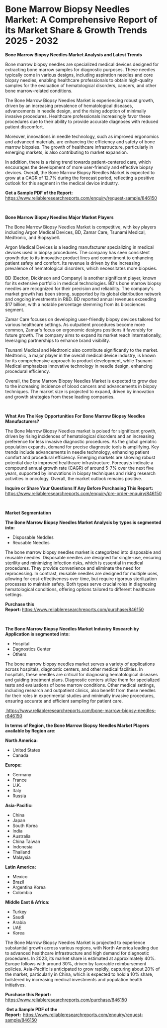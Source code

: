 <p><h1>Bone Marrow Biopsy Needles Market: A Comprehensive Report of its Market Share & Growth Trends 2025 - 2032</h1></p><p><strong>Bone Marrow Biopsy Needles Market Analysis and Latest Trends</strong></p>
<p><p>Bone marrow biopsy needles are specialized medical devices designed for extracting bone marrow samples for diagnostic purposes. These needles typically come in various designs, including aspiration needles and core biopsy needles, enabling healthcare professionals to obtain high-quality samples for the evaluation of hematological disorders, cancers, and other bone marrow-related conditions. </p><p>The Bone Marrow Biopsy Needles Market is experiencing robust growth, driven by an increasing prevalence of hematological diseases, advancements in needle design, and the rising adoption of minimally invasive procedures. Healthcare professionals increasingly favor these procedures due to their ability to provide accurate diagnoses with reduced patient discomfort. </p><p>Moreover, innovations in needle technology, such as improved ergonomics and advanced materials, are enhancing the efficiency and safety of bone marrow biopsies. The growth of healthcare infrastructure, particularly in emerging markets, is also contributing to market expansion. </p><p>In addition, there is a rising trend towards patient-centered care, which encourages the development of more user-friendly and effective biopsy devices. Overall, the Bone Marrow Biopsy Needles Market is expected to grow at a CAGR of 12.7% during the forecast period, reflecting a positive outlook for this segment in the medical device industry.</p></p>
<p><strong>Get a Sample PDF of the Report:&nbsp;</strong> <a href="https://www.reliableresearchreports.com/enquiry/request-sample/846150?utm_campaign=2290&utm_medium=2&utm_source=Github&utm_content=ia&utm_term=13042025&utm_id=bone-marrow-biopsy-needles">https://www.reliableresearchreports.com/enquiry/request-sample/846150</a></p>
<p>&nbsp;</p>
<p><strong>Bone Marrow Biopsy Needles Major Market Players</strong></p>
<p><p>The Bone Marrow Biopsy Needles Market is competitive, with key players including Argon Medical Devices, BD, Zamar Care, Tsunami Medical, Medtronic, and Biopsybell. </p><p>Argon Medical Devices is a leading manufacturer specializing in medical devices used in biopsy procedures. The company has seen consistent growth due to its innovative product lines and commitment to enhancing patient safety and comfort. Its revenue is driven by the increasing prevalence of hematological disorders, which necessitates more biopsies.</p><p>BD (Becton, Dickinson and Company) is another significant player, known for its extensive portfolio in medical technologies. BD's bone marrow biopsy needles are recognized for their precision and reliability. The company's market growth has been strong, supported by its global distribution network and ongoing investments in R&D. BD reported annual revenues exceeding $17 billion, with a notable percentage stemming from its biosciences segment.</p><p>Zamar Care focuses on developing user-friendly biopsy devices tailored for various healthcare settings. As outpatient procedures become more common, Zamar's focus on ergonomic designs positions it favorably for future growth. The company aims to expand its market reach internationally, leveraging partnerships to enhance brand visibility.</p><p>Tsunami Medical and Medtronic also contribute significantly to the market. Medtronic, a major player in the overall medical device industry, is known for its comprehensive approach to product development, while Tsunami Medical emphasizes innovative technology in needle design, enhancing procedural efficiency.</p><p>Overall, the Bone Marrow Biopsy Needles Market is expected to grow due to the increasing incidence of blood cancers and advancements in biopsy techniques. The market size is projected to expand, driven by innovation and growth strategies from these leading companies.</p></p>
<p>&nbsp;</p>
<p><strong>What Are The Key Opportunities For Bone Marrow Biopsy Needles Manufacturers?</strong></p>
<p><p>The Bone Marrow Biopsy Needles market is poised for significant growth, driven by rising incidences of hematological disorders and an increasing preference for less invasive diagnostic procedures. As the global geriatric population expands, demand for precise diagnostic tools is amplifying. Key trends include advancements in needle technology, enhancing patient comfort and procedural efficiency. Emerging markets are showing robust potential due to improved healthcare infrastructure. Forecasts indicate a compound annual growth rate (CAGR) of around 5-7% over the next five years, supported by innovations in biopsy techniques and rising research activities in oncology. Overall, the market outlook remains positive.</p></p>
<p><strong>Inquire or Share Your Questions If Any Before Purchasing This Report:</strong> <a href="https://www.reliableresearchreports.com/enquiry/pre-order-enquiry/846150?utm_campaign=2290&utm_medium=2&utm_source=Github&utm_content=ia&utm_term=13042025&utm_id=bone-marrow-biopsy-needles">https://www.reliableresearchreports.com/enquiry/pre-order-enquiry/846150</a></p>
<p>&nbsp;</p>
<p><strong>Market Segmentation</strong></p>
<p><strong>The Bone Marrow Biopsy Needles Market Analysis by types is segmented into:</strong></p>
<p><ul><li>Disposable Neddles</li><li>Reusable Needles</li></ul></p>
<p><p>The bone marrow biopsy needles market is categorized into disposable and reusable needles. Disposable needles are designed for single-use, ensuring sterility and minimizing infection risks, which is essential in medical procedures. They provide convenience and eliminate the need for reprocessing. In contrast, reusable needles are designed for multiple uses, allowing for cost-effectiveness over time, but require rigorous sterilization processes to maintain safety. Both types serve crucial roles in diagnosing hematological conditions, offering options tailored to different healthcare settings.</p></p>
<p><strong>Purchase this Report:&nbsp;</strong><a href="https://www.reliableresearchreports.com/purchase/846150?utm_campaign=2290&utm_medium=2&utm_source=Github&utm_content=ia&utm_term=13042025&utm_id=bone-marrow-biopsy-needles">https://www.reliableresearchreports.com/purchase/846150</a></p>
<p>&nbsp;</p>
<p><strong>The Bone Marrow Biopsy Needles Market Industry Research by Application is segmented into:</strong></p>
<p><ul><li>Hospital</li><li>Dagnostics Center</li><li>Others</li></ul></p>
<p><p>The bone marrow biopsy needles market serves a variety of applications across hospitals, diagnostic centers, and other medical facilities. In hospitals, these needles are critical for diagnosing hematological diseases and guiding treatment plans. Diagnostic centers utilize them for specialized tests and evaluations of bone marrow conditions. Other medical settings, including research and outpatient clinics, also benefit from these needles for their roles in experimental studies and minimally invasive procedures, ensuring accurate and efficient sampling for patient care.</p></p>
<p><a href="https://www.reliableresearchreports.com/bone-marrow-biopsy-needles-r846150?utm_campaign=2290&utm_medium=2&utm_source=Github&utm_content=ia&utm_term=13042025&utm_id=bone-marrow-biopsy-needles">&nbsp;https://www.reliableresearchreports.com/bone-marrow-biopsy-needles-r846150</a></p>
<p><strong>In terms of Region, the Bone Marrow Biopsy Needles Market Players available by Region are:</strong></p>
<p>
    <p> <strong> North America: </strong>
        <ul>
            <li>United States</li>
            <li>Canada</li>
        </ul>
        </p> 
    <p> <strong> Europe: </strong>
        <ul>
            <li>Germany</li>
            <li>France</li>
            <li>U.K.</li>
            <li>Italy</li>
            <li>Russia</li>
        </ul>
        </p> 
    <p> <strong> Asia-Pacific: </strong>
        <ul>
            <li>China</li>
            <li>Japan</li>
            <li>South Korea</li>
            <li>India</li>
            <li>Australia</li>
            <li>China Taiwan</li>
            <li>Indonesia</li>
            <li>Thailand</li>
            <li>Malaysia</li>
        </ul>
        </p> 
    <p> <strong> Latin America: </strong>
        <ul>
            <li>Mexico</li>
            <li>Brazil</li>
            <li>Argentina Korea</li>
            <li>Colombia</li>
        </ul>
        </p> 
    <p> <strong> Middle East & Africa: </strong>
        <ul>
            <li>Turkey</li>
            <li>Saudi</li>
            <li>Arabia</li>
            <li>UAE</li>
            <li>Korea</li>
        </ul>
    </p>
    </p>
<p><p>The Bone Marrow Biopsy Needles Market is projected to experience substantial growth across various regions, with North America leading due to advanced healthcare infrastructure and high demand for diagnostic procedures. In 2023, its market share is estimated at approximately 40%. Europe follows with around 30%, driven by favorable reimbursement policies. Asia-Pacific is anticipated to grow rapidly, capturing about 20% of the market, particularly in China, which is expected to hold a 10% share, bolstered by increasing medical investments and population health initiatives.</p></p>
<p><strong>Purchase this Report: </strong><a href="https://www.reliableresearchreports.com/purchase/846150?utm_campaign=2290&utm_medium=2&utm_source=Github&utm_content=ia&utm_term=13042025&utm_id=bone-marrow-biopsy-needles">https://www.reliableresearchreports.com/purchase/846150</a></p>
<p>&nbsp;<strong>Get a Sample PDF of the Report:&nbsp;&nbsp;</strong><a href="https://www.reliableresearchreports.com/enquiry/request-sample/846150?utm_campaign=2290&utm_medium=2&utm_source=Github&utm_content=ia&utm_term=13042025&utm_id=bone-marrow-biopsy-needles">https://www.reliableresearchreports.com/enquiry/request-sample/846150</a></p>
<p><strong></strong></p>
<p><p></p><p></p><p></p></p>